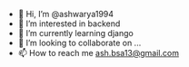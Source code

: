 - 👋 Hi, I’m @ashwarya1994
- 👀 I’m interested in backend
- 🌱 I’m currently learning django
- 💞️ I’m looking to collaborate on ...
- 📫 How to reach me ash.bsa13@gmail.com

<!---
ashwarya1994/ashwarya1994 is a ✨ special ✨ repository because its `README.md` (this file) appears on your GitHub profile.
You can click the Preview link to take a look at your changes.
--->

